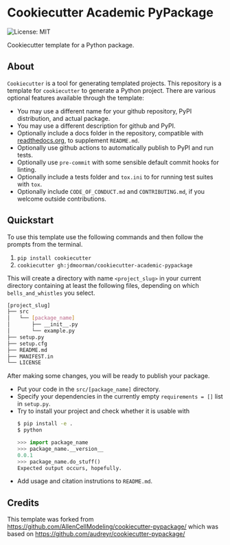 # Cookiecutter Academic PyPackage

![License: MIT](https://img.shields.io/badge/License-MIT-blue.svg)

Cookiecutter template for a Python package.

## About
`Cookiecutter` is a tool for generating templated projects.
This repository is a template for `cookiecutter` to generate a Python project. 
There are various optional features available through the template:
* You may use a different name for your github repository, PyPI distribution, and actual package.
* You may use a different description for github and PyPI.
* Optionally include a docs folder in the repository, compatible with [readthedocs.org](https://readthedocs.org/), to supplement `README.md`.
* Optionally use github actions to automatically publish to PyPI and run tests.
* Optionally use `pre-commit` with some sensible default commit hooks for linting.
* Optionally include a tests folder and `tox.ini` to for running test suites with `tox`.
* Optionally include `CODE_OF_CONDUCT.md` and `CONTRIBUTING.md`, if you welcome outside contributions.

## Quickstart
To use this template use the following commands and then follow the prompts from the terminal.

1. `pip install cookiecutter`
2. `cookiecutter gh:jdmoorman/cookiecutter-academic-pypackage`

This will create a directory with name `<project_slug>` in your current directory containing at least the following files, depending on which `bells_and_whistles` you select.

```bash
[project_slug]
├── src
│   └── [package_name]
│       ├── __init__.py
│       └── example.py
├── setup.py
├── setup.cfg
├── README.md
├── MANIFEST.in
└── LICENSE
```

After making some changes, you will be ready to publish your package.
* Put your code in the `src/[package_name]` directory. 
* Specify your dependencies in the currently empty `requirements = []` list in `setup.py`. 
* Try to install your project and check whether it is usable with
  ```bash
  $ pip install -e .
  $ python
  ```
  ```python
  >>> import package_name
  >>> package_name.__version__
  0.0.1
  >>> package_name.do_stuff()
  Expected output occurs, hopefully.
  ```
* Add usage and citation instrutions to `README.md`.


## Credits

This template was forked from https://github.com/AllenCellModeling/cookiecutter-pypackage/ which was based on https://github.com/audreyr/cookiecutter-pypackage/
